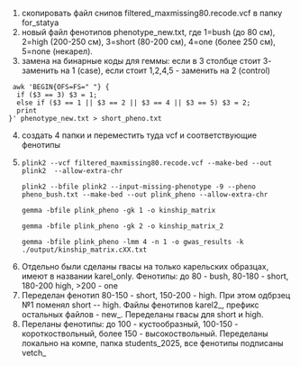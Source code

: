 1. скопировать файл снипов filtered_maxmissing80.recode.vcf в папку for_statya
2. новый файл фенотипов phenotype_new.txt, где 1=bush (до 80 см), 2=high (200-250 см), 3=short (80-200 см), 4=one (более 250 см), 5=none (некарел). 
3. замена на бинарные коды для геммы: если в 3 столбце стоит 3- заменить на 1 (case), если стоит 1,2,4,5 - заменить на 2 (control)
```
 awk 'BEGIN{OFS=FS=" "} {
  if ($3 == 3) $3 = 1;
  else if ($3 == 1 || $3 == 2 || $3 == 4 || $3 == 5) $3 = 2;
  print
}' phenotype_new.txt > short_pheno.txt
```
4. создать 4 папки и переместить туда vcf и соответствующие фенотипы
5. ```
   plink2 --vcf filtered_maxmissing80.recode.vcf --make-bed --out plink2  --allow-extra-chr
   ```
   ```
   plink2 --bfile plink2 --input-missing-phenotype -9 --pheno pheno_bush.txt --make-bed --out plink_pheno --allow-extra-chr
   ```
   ```
   gemma -bfile plink_pheno -gk 1 -o kinship_matrix
   ```
   ```
   gemma -bfile plink_pheno -gk 2 -o kinship_matrix_2
   ```
   ```
   gemma -bfile plink_pheno -lmm 4 -n 1 -o gwas_results -k ./output/kinship_matrix.cXX.txt
   ```
6. Отдельно были сделаны гвасы на только карельских образцах, имеют в названии karel_only. Фенотипы: до 80 - bush, 80-180 - short, 180-200 high, >200 - one
7. Переделан фенотип 80-150 - short, 150-200 - high. При этом одбрзец №1 поменял short -- high. Файлы фенотипов karel2_, префикс остальных файлов - new_. Переделаны гвасы для short и high.   
8. Переланы фенотипы: до 100 - кустообразный, 100-150 - короткоствольный, более 150 - высокоствольный. Переделаны локально на компе, папка students_2025, все фенотипы подписаны vetch_
